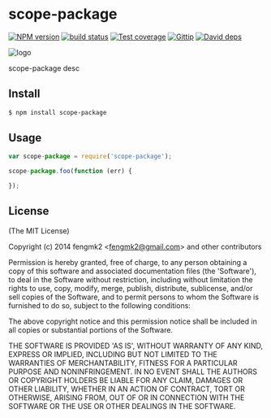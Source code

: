 scope-package
=======

[![NPM version][npm-image]][npm-url]
[![build status][travis-image]][travis-url]
[![Test coverage][coveralls-image]][coveralls-url]
[![Gittip][gittip-image]][gittip-url]
[![David deps][david-image]][david-url]

[npm-image]: https://img.shields.io/npm/v/scope-package.svg?style=flat
[npm-url]: https://npmjs.org/package/scope-package
[travis-image]: https://img.shields.io/travis/node-modules/scope-package.svg?style=flat
[travis-url]: https://travis-ci.org/node-modules/scope-package
[coveralls-image]: https://img.shields.io/coveralls/node-modules/scope-package.svg?style=flat
[coveralls-url]: https://coveralls.io/r/node-modules/scope-package?branch=master
[gittip-image]: https://img.shields.io/gittip/fengmk2.svg?style=flat
[gittip-url]: https://www.gittip.com/fengmk2/
[david-image]: https://img.shields.io/david/node-modules/scope-package.svg?style=flat
[david-url]: https://david-dm.org/node-modules/scope-package

![logo](https://raw.github.com/node-modules/scope-package/master/logo.png)

scope-package desc

## Install

```bash
$ npm install scope-package
```

## Usage

```js
var scope-package = require('scope-package');

scope-package.foo(function (err) {

});
```

## License

(The MIT License)

Copyright (c) 2014 fengmk2 &lt;fengmk2@gmail.com&gt; and other contributors

Permission is hereby granted, free of charge, to any person obtaining
a copy of this software and associated documentation files (the
'Software'), to deal in the Software without restriction, including
without limitation the rights to use, copy, modify, merge, publish,
distribute, sublicense, and/or sell copies of the Software, and to
permit persons to whom the Software is furnished to do so, subject to
the following conditions:

The above copyright notice and this permission notice shall be
included in all copies or substantial portions of the Software.

THE SOFTWARE IS PROVIDED 'AS IS', WITHOUT WARRANTY OF ANY KIND,
EXPRESS OR IMPLIED, INCLUDING BUT NOT LIMITED TO THE WARRANTIES OF
MERCHANTABILITY, FITNESS FOR A PARTICULAR PURPOSE AND NONINFRINGEMENT.
IN NO EVENT SHALL THE AUTHORS OR COPYRIGHT HOLDERS BE LIABLE FOR ANY
CLAIM, DAMAGES OR OTHER LIABILITY, WHETHER IN AN ACTION OF CONTRACT,
TORT OR OTHERWISE, ARISING FROM, OUT OF OR IN CONNECTION WITH THE
SOFTWARE OR THE USE OR OTHER DEALINGS IN THE SOFTWARE.
